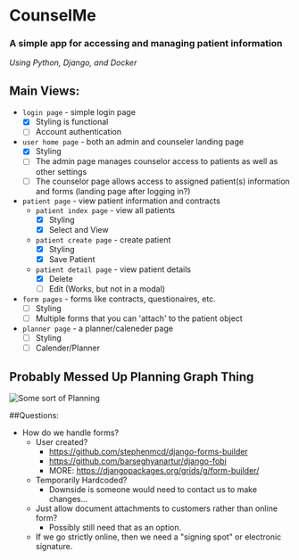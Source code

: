 # CounselMe
### A simple app for accessing and managing patient information
*Using Python, Django, and Docker*


## Main Views:
* `login page` - simple login page
	* [x] Styling is functional
	* [ ] Account authentication
* `user home page` - both an admin and counseler landing page
	* [x] Styling
	* [ ] The admin page manages counselor access to patients as well as other settings
	* [ ] The counselor page allows access to assigned patient(s) information and forms (landing page after logging in?)
* `patient page` - view patient information and contracts
	* `patient index page` - view all patients
		* [x] Styling
		* [x] Select and View
	* `patient create page` - create patient
		* [x] Styling
		* [x] Save Patient
	* `patient detail page` - view patient details
		* [x] Delete
		* [ ] Edit (Works, but not in a modal)
* `form pages` - forms like contracts, questionaires, etc.
	* [ ] Styling
	* [ ] Multiple forms that you can 'attach' to the patient object
* `planner page` - a planner/caleneder page
	* [ ] Styling
	* [ ] Calender/Planner

## Probably Messed Up Planning Graph Thing
![Some sort of Planning](https://i.imgur.com/M0EZe2c.png)

##Questions:
* How do we handle forms?
	* User created?
		* https://github.com/stephenmcd/django-forms-builder
		* https://github.com/barseghyanartur/django-fobi
		* MORE: https://djangopackages.org/grids/g/form-builder/
	* Temporarily Hardcoded?
		* Downside is someone would need to contact us to make changes...
	* Just allow document attachments to customers rather than online form?
		* Possibly still need that as an option.
	* If we go strictly online, then we need a "signing spot" or electronic signature.
